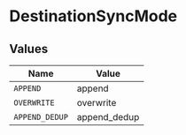 # DestinationSyncMode


## Values

| Name           | Value          |
| -------------- | -------------- |
| `APPEND`       | append         |
| `OVERWRITE`    | overwrite      |
| `APPEND_DEDUP` | append_dedup   |